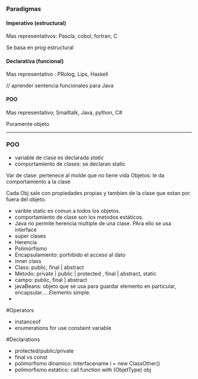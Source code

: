 ### Paradigmas

#### Imperativo (estructural)
Mas representativos: Pascla, cobol, fortran, C

Se basa en prog estructural

#### Declarativa (funcional)
Mas representativo : PRolog, Lips, Haskell


// aprender sentencia funcionales para Java

#### POO
Mas representativo; Smalltalk, Java, python, C#

Puramente objeto

------

### POO
- variable de clase es declarada *static*
- comportamiento de clases: se declaran static

Var de clase: pertenece al molde que no tiene vida
Objetos: le da comportamiento a la clase

Cada Obj sale con propiedades propias y tambien de la clase que estan por fuera del objeto.

- varible static es comun a todos los objetos.
- comportamiento de clase son los metodos estáticos.
- Java no permite herencia multiple de una clase. PAra ello se usa interface
- super clases
- Herencia
- Polimorfismo
- Encapsulamiento: porhibido el acceso al dato
- inner class
- Class: public, final | abstract
- Metodo: private | public | protected , final | abstract, static
- campo: public, final | abstract
- javaBeans: objeto que se usa para guardar elemento en particular, encapsular.... Elemento simple. 
- 
#Operators
-  instanceof
-  enumerations for use constaint variable

#Declarations
- protected/public/private
- final vs const
- polimorfismo dinamico: Interfacename i = new ClassOther()
- polimorfismo estático: call function with (ObjetType) obj